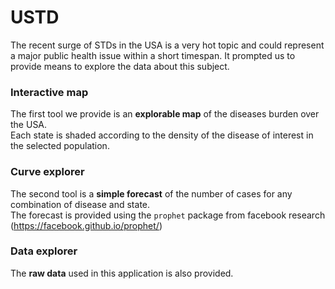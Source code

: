 # USTD

The recent surge of STDs in the USA is a very hot topic and could represent a major public health issue within a short timespan. It prompted us to provide means to explore the data about this subject.

### Interactive map
 
The first tool we provide is an **explorable map** of the diseases burden over the USA.  
Each state is shaded according to the density of the disease of interest in the selected population.

### Curve explorer

The second tool is a **simple forecast** of the number of cases for any combination of disease and state.  
The forecast is provided using the `prophet` package from facebook research (https://facebook.github.io/prophet/)

### Data explorer

The **raw data** used in this application is also provided.
